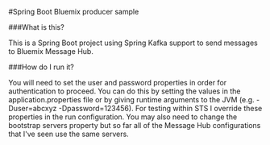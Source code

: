 #Spring Boot Bluemix producer sample

###What is this?

This is a Spring Boot project using Spring Kafka support to send messages to Bluemix Message Hub.

###How do I run it?  

You will need to set the user and password properties in order for authentication to proceed. You can do this by setting the values in the application.properties file or by giving runtime arguments to the JVM (e.g. -Duser=abcxyz -Dpassword=123456). For testing within STS I override these properties in the run configuration. You may also need to change the bootstrap servers property but so far all of the Message Hub configurations that I've seen use the same servers.
